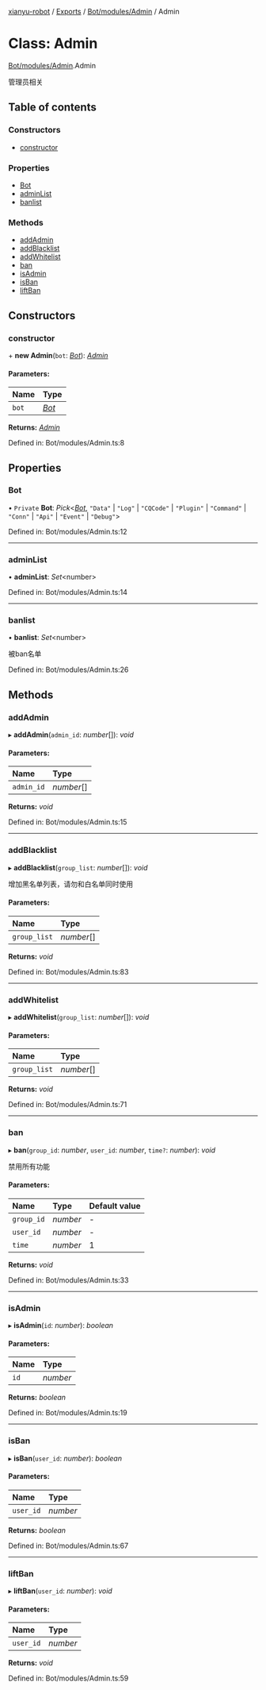 [xianyu-robot](../README.md) / [Exports](../modules.md) / [Bot/modules/Admin](../modules/bot_modules_admin.md) / Admin

# Class: Admin

[Bot/modules/Admin](../modules/bot_modules_admin.md).Admin

管理员相关

## Table of contents

### Constructors

- [constructor](bot_modules_admin.admin.md#constructor)

### Properties

- [Bot](bot_modules_admin.admin.md#bot)
- [adminList](bot_modules_admin.admin.md#adminlist)
- [banlist](bot_modules_admin.admin.md#banlist)

### Methods

- [addAdmin](bot_modules_admin.admin.md#addadmin)
- [addBlacklist](bot_modules_admin.admin.md#addblacklist)
- [addWhitelist](bot_modules_admin.admin.md#addwhitelist)
- [ban](bot_modules_admin.admin.md#ban)
- [isAdmin](bot_modules_admin.admin.md#isadmin)
- [isBan](bot_modules_admin.admin.md#isban)
- [liftBan](bot_modules_admin.admin.md#liftban)

## Constructors

### constructor

\+ **new Admin**(`bot`: [*Bot*](bot_bot.bot.md)): [*Admin*](bot_modules_admin.admin.md)

#### Parameters:

| Name | Type |
| :------ | :------ |
| `bot` | [*Bot*](bot_bot.bot.md) |

**Returns:** [*Admin*](bot_modules_admin.admin.md)

Defined in: Bot/modules/Admin.ts:8

## Properties

### Bot

• `Private` **Bot**: *Pick*<[*Bot*](bot_bot.bot.md), ``"Data"`` \| ``"Log"`` \| ``"CQCode"`` \| ``"Plugin"`` \| ``"Command"`` \| ``"Conn"`` \| ``"Api"`` \| ``"Event"`` \| ``"Debug"``\>

Defined in: Bot/modules/Admin.ts:12

___

### adminList

• **adminList**: *Set*<number\>

Defined in: Bot/modules/Admin.ts:14

___

### banlist

• **banlist**: *Set*<number\>

被ban名单

Defined in: Bot/modules/Admin.ts:26

## Methods

### addAdmin

▸ **addAdmin**(`admin_id`: *number*[]): *void*

#### Parameters:

| Name | Type |
| :------ | :------ |
| `admin_id` | *number*[] |

**Returns:** *void*

Defined in: Bot/modules/Admin.ts:15

___

### addBlacklist

▸ **addBlacklist**(`group_list`: *number*[]): *void*

增加黑名单列表，请勿和白名单同时使用

#### Parameters:

| Name | Type |
| :------ | :------ |
| `group_list` | *number*[] |

**Returns:** *void*

Defined in: Bot/modules/Admin.ts:83

___

### addWhitelist

▸ **addWhitelist**(`group_list`: *number*[]): *void*

#### Parameters:

| Name | Type |
| :------ | :------ |
| `group_list` | *number*[] |

**Returns:** *void*

Defined in: Bot/modules/Admin.ts:71

___

### ban

▸ **ban**(`group_id`: *number*, `user_id`: *number*, `time?`: *number*): *void*

禁用所有功能

#### Parameters:

| Name | Type | Default value |
| :------ | :------ | :------ |
| `group_id` | *number* | - |
| `user_id` | *number* | - |
| `time` | *number* | 1 |

**Returns:** *void*

Defined in: Bot/modules/Admin.ts:33

___

### isAdmin

▸ **isAdmin**(`id`: *number*): *boolean*

#### Parameters:

| Name | Type |
| :------ | :------ |
| `id` | *number* |

**Returns:** *boolean*

Defined in: Bot/modules/Admin.ts:19

___

### isBan

▸ **isBan**(`user_id`: *number*): *boolean*

#### Parameters:

| Name | Type |
| :------ | :------ |
| `user_id` | *number* |

**Returns:** *boolean*

Defined in: Bot/modules/Admin.ts:67

___

### liftBan

▸ **liftBan**(`user_id`: *number*): *void*

#### Parameters:

| Name | Type |
| :------ | :------ |
| `user_id` | *number* |

**Returns:** *void*

Defined in: Bot/modules/Admin.ts:59
